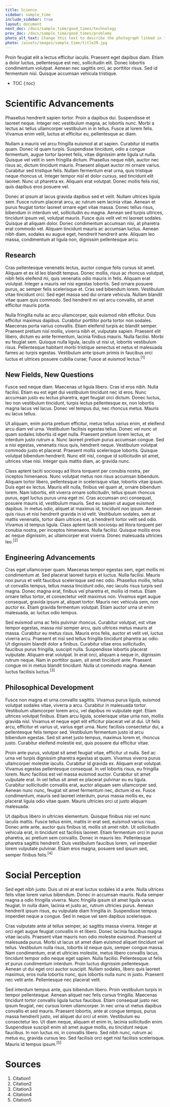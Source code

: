 ```yaml
---
title: Science
sidebar: sample_time
include_sidebar: true
layout: document
next_doc: /docs/sample_time/good_times/technology
prev_doc: /docs/sample_time/good_times/problems
photo_alt_text: Change this text to describe the photograph linked in "photo".
photo: /assets/images/sample_time/title29.jpg
---
```


Proin feugiat elit a lectus efficitur iaculis. Praesent eget dapibus diam. Etiam a dolor luctus, pellentesque est nec, sollicitudin elit. Donec lobortis condimentum volutpat. Aenean nec sagittis orci, ac porttitor risus. Sed id fermentum nisi. Quisque accumsan vehicula tristique. 

* TOC
{:toc}

# Scientific Advancements

Phasellus hendrerit sapien tortor. Proin a dapibus dui. Suspendisse et laoreet neque. Integer nec vestibulum magna, ac lobortis nunc. Morbi a lectus ac tellus ullamcorper vestibulum in in tellus. Fusce at lorem felis. Vivamus enim velit, luctus at efficitur eu, pellentesque ac diam.

Nullam a mauris vel arcu fringilla euismod at at sapien. Curabitur id mattis quam. Donec id quam turpis. Suspendisse tincidunt, odio a congue fermentum, augue tortor laoreet felis, vitae dignissim ante ligula ut nulla. Quisque vel velit in sem fringilla dictum. Phasellus neque nibh, auctor nec risus ac, dictum tincidunt mauris. Praesent aliquet auctor mi ornare varius. Curabitur sed tristique felis. Nullam fermentum erat urna, quis tristique neque rhoncus ut. Integer tempor nisl et dolor cursus, sed tincidunt elit laoreet. Nunc ut pharetra ex. Aliquam erat volutpat. Donec mollis felis nisl, quis dapibus eros posuere vel.

Donec at ipsum at lacus gravida dapibus sed et velit. Nullam ultrices ligula sem. Fusce rutrum placerat arcu, ac rutrum sem lacinia vitae. Aenean et purus feugiat tortor laoreet ornare eget vitae massa. Donec tellus risus, bibendum in interdum vel, sollicitudin eu magna. Aenean sed turpis ultrices, tincidunt ipsum vel, volutpat mauris. Fusce quis velit vel mi laoreet sodales. Quisque at aliquam dolor. Donec condimentum accumsan nisi, at pharetra erat commodo vel. Aliquam tincidunt mauris ac accumsan luctus. Aenean nibh diam, sodales eu augue eget, hendrerit hendrerit ante. Aliquam leo massa, condimentum at ligula non, dignissim pellentesque arcu. 

## Research

Cras pellentesque venenatis lectus, auctor congue felis cursus sit amet. Aliquam et ex id leo blandit tempus. Donec mollis, risus ac rhoncus volutpat, nibh felis eleifend mi, quis venenatis odio mauris in felis. Aliquam erat volutpat. Integer a mauris vel nisi egestas lobortis. Sed ornare posuere purus, ac semper felis scelerisque et. Cras sed bibendum lorem. Vestibulum vitae tincidunt orci. Sed eget massa sed dui ornare vehicula. Nullam blandit vitae quam quis commodo. Sed hendrerit mi vel arcu convallis, sit amet efficitur mauris porta.

Nulla fringilla nulla ac arcu ullamcorper, quis euismod nibh efficitur. Duis efficitur maximus dapibus. Curabitur porttitor porta tortor non sodales. Maecenas porta varius convallis. Etiam eleifend turpis ac blandit semper. Praesent pretium nisl mollis, viverra nibh et, vulputate sapien. Praesent elit libero, dictum eu ante fermentum, lacinia finibus mauris. Nulla facilisi. Morbi eu feugiat sem. Quisque nulla ligula, iaculis ut nisi ut, lobortis vestibulum risus. Pellentesque habitant morbi tristique senectus et netus et malesuada fames ac turpis egestas. Vestibulum ante ipsum primis in faucibus orci luctus et ultrices posuere cubilia curae; Fusce at euismod lectus.<sup>[1]</sup>

## New Fields, New Questions

Fusce sed neque diam. Maecenas ut ligula libero. Cras id eros nibh. Nulla facilisi. Etiam eu est eget dui vestibulum tincidunt nec id eros. Nunc accumsan justo eu lectus pharetra, eget feugiat orci dictum. Donec luctus, leo non vestibulum tincidunt, turpis lectus pellentesque ex, non lobortis magna lacus vel lacus. Donec vel tempus dui, nec rhoncus metus. Mauris eu lacus tellus.

Ut aliquam, enim porta pretium efficitur, metus tellus varius enim, et eleifend arcu diam vel urna. Vestibulum facilisis egestas tellus. Donec vel nunc ut quam sodales lobortis id eget nulla. Praesent pretium lorem lectus, et interdum justo rutrum a. Nunc laoreet pretium purus accumsan congue. Sed a nisi egestas, venenatis risus quis, hendrerit neque. Vestibulum volutpat commodo justo et placerat. Praesent mollis scelerisque lobortis. Quisque volutpat bibendum hendrerit. Nunc elit nisl, congue id sollicitudin sit amet, ultrices vitae nisi. Integer quis mattis diam, ac gravida nunc.

Class aptent taciti sociosqu ad litora torquent per conubia nostra, per inceptos himenaeos. Nunc volutpat metus non risus accumsan bibendum. Aliquam tortor libero, pellentesque in scelerisque vitae, lobortis vitae ipsum. Duis eget ex lectus. Mauris elit nulla, finibus vel quam at, ornare bibendum lorem. Nam lobortis, elit viverra ornare sollicitudin, tellus ipsum rhoncus purus, eget luctus purus urna eget mi. Cras accumsan orci consequat, posuere mauris id, vestibulum mauris. Sed eu sapien ut augue euismod dapibus. In metus odio, aliquet at maximus id, tincidunt non ipsum. Aenean quis risus et nisi hendrerit gravida in id velit. Vestibulum sodales, sem at mattis venenatis, tortor diam ultrices est, a hendrerit tortor velit sed odio. Vivamus id tempus ligula. Class aptent taciti sociosqu ad litora torquent per conubia nostra, per inceptos himenaeos. Nulla facilisi. Quisque mollis eros ac neque dignissim, ac ullamcorper erat viverra. Donec malesuada ultricies leo.<sup>[2]</sup>

## Engineering Advancements

Cras eget ullamcorper quam. Maecenas tempor egestas sem, eget mollis mi condimentum at. Sed placerat laoreet turpis et luctus. Nulla facilisi. Mauris non purus et velit faucibus scelerisque sed nec odio. Phasellus mollis, tellus ut convallis tempus, tellus massa tincidunt odio, nec iaculis risus turpis sed magna. Donec magna erat, finibus vel pharetra et, mollis id metus. Etiam ornare tellus tortor, et consectetur velit maximus non. Vivamus eget augue consequat, gravida ipsum at, aliquet tortor. Mauris nec vehicula sem, non auctor ex. Etiam gravida fermentum volutpat. Etiam auctor urna ut enim malesuada, ac luctus odio tempus.

Sed euismod urna ac felis pulvinar rhoncus. Curabitur volutpat, est vitae tempor egestas, massa nisl semper arcu, quis ultrices metus mauris at massa. Curabitur eu metus risus. Mauris eros felis, auctor et velit vel, luctus viverra arcu. Praesent et nisi sed tellus fringilla tincidunt pharetra ac odio. Ut dignissim blandit dolor a finibus. Curabitur vitae eros sollicitudin, faucibus purus fringilla, suscipit nulla. Suspendisse lobortis placerat vulputate. Aliquam erat volutpat. In erat orci, aliquam a neque in, dignissim rutrum neque. Nam in porttitor quam, sit amet tincidunt ante. Praesent congue mi in metus blandit tincidunt. Nulla ut commodo magna. Aenean luctus facilisis luctus.<sup>[3]</sup>

## Philosophical Development

Fusce non magna et urna convallis sagittis. Vivamus purus ligula, euismod volutpat sodales vitae, viverra a arcu. Curabitur in malesuada tortor. Vestibulum ullamcorper lorem arcu, vel dapibus mi vulputate eget. Etiam ultrices volutpat finibus. Etiam arcu ligula, scelerisque vitae urna non, mollis gravida nisl. Vivamus et neque eget elit efficitur placerat vel at dui. Ut felis arcu, efficitur et varius ut, varius eget urna. Nunc facilisis consectetur dui, a pellentesque felis tempor sed. Vestibulum fermentum justo id arcu bibendum egestas. Sed sit amet justo tempus, maximus lorem et, rhoncus justo. Curabitur eleifend molestie est, quis posuere dui efficitur vitae.

Proin ante purus, volutpat sit amet feugiat vitae, efficitur ut nulla. Sed ac urna vel turpis dignissim pharetra egestas at quam. Vivamus viverra purus ullamcorper molestie iaculis. Curabitur id gravida ex. Aliquam erat volutpat. Vivamus egestas pellentesque consequat. In vel lobortis risus, eu fringilla lorem. Nunc facilisis est vel massa euismod auctor. Curabitur sit amet vulputate erat. In vel tellus sit amet ex placerat pulvinar eu eu ligula. Curabitur sollicitudin convallis erat, auctor aliquam sem ullamcorper sed. Aenean nunc nunc, feugiat sit amet fermentum nec, dictum id ex. Fusce condimentum, mauris sed laoreet interdum, purus massa mollis ex, eu placerat ligula odio vitae quam. Mauris ultricies orci ut justo aliquam malesuada.

Ut dapibus libero in ultricies elementum. Quisque finibus nisi vel nunc iaculis mattis. Fusce tellus enim, mattis in erat sed, euismod varius risus. Donec ante ante, auctor quis finibus id, mollis sit amet nibh. Ut sollicitudin vehicula erat, in tincidunt est facilisis laoreet. Etiam fermentum orci in purus pharetra, ac pretium sem convallis. Donec in mauris leo. Pellentesque pharetra sagittis hendrerit. Duis vestibulum faucibus lorem, vel imperdiet lorem vulputate pulvinar. Etiam eros magna, posuere sed ipsum sed, semper finibus felis.<sup>[4]</sup>

# Social Perception

Sed eget nibh justo. Duis ut mi at erat luctus sodales id a ante. Nulla ultrices felis vitae lorem varius bibendum. Donec in accumsan mauris. Nulla semper magna a odio fringilla viverra. Nunc fringilla ipsum sit amet ligula varius feugiat. In nulla diam, lacinia et justo ac, rutrum ultricies purus. Aenean hendrerit ipsum risus, eu vulputate diam fringilla in. Suspendisse tempus imperdiet neque a congue. Sed in neque vel sem dapibus scelerisque.

Cras vulputate ante at tellus semper, ac sagittis massa viverra. Integer at orci eget augue feugiat convallis in et libero. Donec lacinia faucibus magna vitae iaculis. Praesent vitae mauris non odio molestie euismod. Praesent ut malesuada purus. Morbi ut lacus sit amet diam euismod aliquet tincidunt vel tellus. Vestibulum nulla risus, lobortis id neque quis, semper congue massa. Nam condimentum, erat et ultricies molestie, metus libero convallis lacus, tincidunt tempor odio neque eget sapien. Nulla facilisi. Pellentesque ut felis et purus condimentum interdum. Proin luctus dignissim pellentesque. Aenean ut dui eget orci auctor suscipit. Nullam sodales, libero quis laoreet maximus, eros nulla lobortis nunc, quis lobortis nulla nunc in justo. Praesent nec velit ante. Pellentesque nec placerat velit.

Sed interdum tempus ante, quis bibendum libero. Proin vestibulum turpis in tempor pellentesque. Aenean aliquet nec felis cursus fringilla. Maecenas tincidunt tortor convallis ligula luctus faucibus. Etiam consequat justo nec ipsum feugiat, nec cursus lorem ullamcorper. In nec urna ut metus dapibus convallis et sed mauris. Praesent lobortis, ante at congue tempus, purus massa hendrerit justo, vel aliquet dui orci ut enim. Vestibulum eu consectetur leo. Ut diam neque, aliquam et enim in, lacinia sollicitudin enim. Suspendisse suscipit enim sit amet augue mollis, eu tincidunt neque faucibus. In non luctus mi, in convallis libero. Sed nibh nunc, rutrum ac metus eu, gravida cursus leo. Sed facilisis orci eget nisl facilisis scelerisque. Mauris id tempus ipsum.<sup>[5]</sup>

# Sources

1. Citation1
2. Citation2
3. Citation3
4. Citation4
5. Citation5
